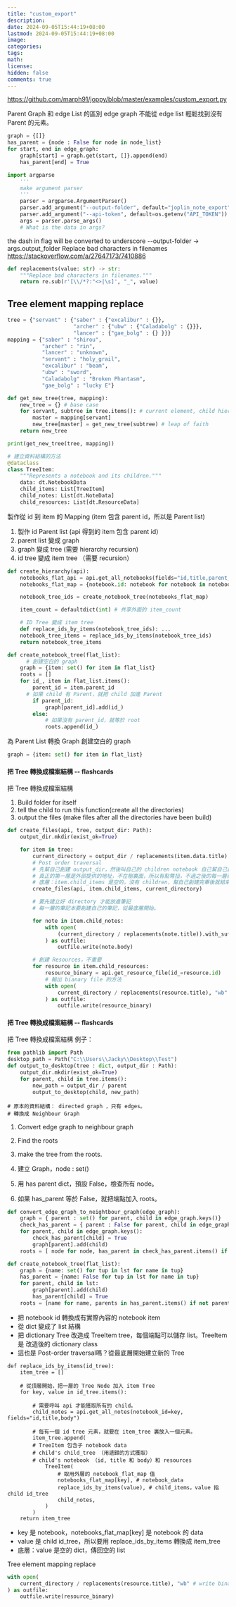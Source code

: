 ```yaml
---
title: "custom_export"
description: 
date: 2024-09-05T15:44:19+08:00
lastmod: 2024-09-05T15:44:19+08:00
image: 
categories: 
tags: 
math: 
license: 
hidden: false
comments: true
---
```


https://github.com/marph91/joppy/blob/master/examples/custom_export.py


Parent Graph 和 edge List 的區別
edge graph 不能從 edge list 輕鬆找到沒有 Parent 的元素。




```python
graph = {[]}
has_parent = {node : False for node in node_list}
for start, end in edge_graph:
	graph[start] = graph.get(start, []}.append(end)
	has_parent[end] = True
```
```python
import argparse
	'''
	make argument parser
	'''
	parser = argparse.ArgumentParser()
	parser.add_argument("--output-folder", default="joplin_note_export")
    parser.add_argument("--api-token", default=os.getenv("API_TOKEN"))
	args = parser.parse_args()
	# What is the data in args?
```
the dash in flag will be converted to underscore
--output-folder -> args.output_folder
Replace bad characters in filenames
https://stackoverflow.com/a/27647173/7410886
```python
def replacements(value: str) -> str:
    """Replace bad characters in filenames."""
    return re.sub(r'[\\/*?:"<>|\s]', "_", value)
```
## Tree element mapping replace

```python
tree = {"servant" : {"saber" : {"excalibur" : {}},
                     "archer" : {"ubw" : {"Caladabolg" : {}}},
                     "lancer" : {"gae_bolg" : {} }}}
mapping = {"saber" : "shirou",
           "archer" : "rin",
           "lancer" : "unknown",
           "servant" : "holy_grail",
           "excalibur" : "beam",
           "ubw" : "sword",
           "Caladabolg" : "Broken Phantasm",
           "gae_bolg" : "lucky E"}

def get_new_tree(tree, mapping):
    new_tree = {} # base case
    for servant, subtree in tree.items(): # current element, child hierarchy
        master = mapping[servant]
        new_tree[master] = get_new_tree(subtree) # leap of faith
    return new_tree

print(get_new_tree(tree, mapping))
```


```python
# 建立資料結構的方法
@dataclass
class TreeItem:
    """Represents a notebook and its children."""
    data: dt.NotebookData
    child_items: List[TreeItem]
    child_notes: List[dt.NoteData]
    child_resources: List[dt.ResourceData]
```

製作從 id 到 item 的 Mapping (item 包含 parent id，所以是 Parent list)
1. 製作 id Parent list (api 得到的 item 包含 parent id）
2. parent list 變成 graph
3. graph 變成 tree (需要 hierarchy recursion)
4. id tree 變成 item tree （需要 recursion）


``` python
def create_hierarchy(api):
    notebooks_flat_api = api.get_all_notebooks(fields="id,title,parent_id")
    notebooks_flat_map = {notebook.id: notebook for notebook in notebooks_flat_api}

    notebook_tree_ids = create_notebook_tree(notebooks_flat_map)

    item_count = defaultdict(int) # 共享外面的 item_count

	# ID Tree 變成 item tree
    def replace_ids_by_items(notebook_tree_ids): ...	
    notebook_tree_items = replace_ids_by_items(notebook_tree_ids)
    return notebook_tree_items
```
```python
def create_notebook_tree(flat_list):
	  # 創建空白的 graph
    graph = {item: set() for item in flat_list}
    roots = []
    for id_, item in flat_list.items():
        parent_id = item.parent_id
	  # 如果 child 有 Parent，就把 child 加進 Parent
        if parent_id:
            graph[parent_id].add(id_)
        else:
            # 如果沒有 parent_id，就等於 root
            roots.append(id_)
```

為 Parent List 轉換 Graph 創建空白的 graph
```python
graph = {item: set() for item in flat_list}
```




#### 把 Tree 轉換成檔案結構 -- flashcards
把 Tree 轉換成檔案結構

1. Build folder for itself
2. tell the child to run this function(create all the directories)
3. output the files (make files after all the directories have been build)



```python
def create_files(api, tree, output_dir: Path):
    output_dir.mkdir(exist_ok=True)

    for item in tree:
        current_directory = output_dir / replacements(item.data.title)
        # Post order traversal
        # 先幫自己創建 output_dir，然後叫自己的 children notebook 自己幫自己創建 current_directory
	    # 真正的第一層是外部提供的地址，不在樹裏面，所以有點彆扭，不過之後的每一層都可以這樣想。
        # 底層：item.child_items 是空的，沒有 children，幫自己創建完畢後就結束。
        create_files(api, item.child_items, current_directory)

        # 要先建立好 directory 才能放進筆記
        # 每一層的筆記本要創建自己的筆記，從最底層開始。

        for note in item.child_notes:
            with open(
                (current_directory / replacements(note.title)).with_suffix(".md"), "w"
            ) as outfile:
                outfile.write(note.body)

		# 創建 Resources，不重要
        for resource in item.child_resources:
            resource_binary = api.get_resource_file(id_=resource.id)
			# 輸出 bianary file 的方法
            with open(
                current_directory / replacements(resource.title), "wb" # write binary
            ) as outfile:
                outfile.write(resource_binary)
```

#### 把 Tree 轉換成檔案結構 -- flashcards
把 Tree 轉換成檔案結構
例子：
```python
from pathlib import Path
desktop_path = Path("C:\\Users\\Jacky\\Desktop\\Test")
def output_to_desktop(tree : dict, output_dir : Path):
    output_dir.mkdir(exist_ok=True)
    for parent, child in tree.items():
        new_path = output_dir / parent
        output_to_desktop(child, new_path)
```


    # 原本的資料結構： directed graph ，只有 edges。
	# 轉換成 Neighbour Graph
	
1. Convert edge graph to neighbour graph
2. Find the roots
3. make the tree from the roots.

1. 建立 Graph，node : set()
2. 用 has parent dict，預設 False，檢查所有 node。
3. 如果 has_parent 等於 False，就把端點加入 roots。

```python rewrite
def convert_edge_graph_to_neightbour_graph(edge_graph):
	graph = { parent : set() for parent, child in edge_graph.keys()}
	check_has_parent = { parent : False for parent, child in edge_graph.keys()}
	for parent, child in edge_graph.keys():
		check_has_parent[child] = True
		graph[parent].add(child)
	roots = [ node for node, has_parent in check_has_parent.items() if not has_parent]
```




```python
def create_notebook_tree(flat_list):
    graph = {name: set() for tup in lst for name in tup}
    has_parent = {name: False for tup in lst for name in tup}
    for parent, child in lst:
        graph[parent].add(child)
        has_parent[child] = True
    roots = [name for name, parents in has_parent.items() if not parents]
```

    
- 把 notebook id 轉換成有實際內容的 notebook item
-  從 dict 變成了 list 結構
-  把 dictionary Tree 改造成 TreeItem tree，每個端點可以儲存 list。TreeItem 是 改造後的 dictionary class
-  這也是 Post-order traversal嗎？從最底層開始建立新的 Tree
```
def replace_ids_by_items(id_tree):
	item_tree = []
	
	# 從頂層開始，把一層的 Tree Node 加入 item Tree
	for key, value in id_tree.items():
		
		# 需要呼叫 api 才能獲取所有的 child。
		child_notes = api.get_all_notes(notebook_id=key, fields="id,title,body")
		
		# 每有一個 id tree 元素，就要在 item_tree 裏放入一個元素。
		item_tree.append(
		# TreeItem 包含子 notebook data
		# child's child_tree （用遞歸的方式獲取）
		# child's notebook （id, title 和 body）和 resources
			TreeItem(
				# 取用外層的 notebook_flat_map 值
				notebooks_flat_map[key], # notebook_data
				replace_ids_by_items(value), # child_items，value 指 child id_tree
				child_notes,
			)
		)
	return item_tree
```
- key 是 notebook，notebooks_flat_map[key] 是 notebook 的 data
- value 是 child id_tree，所以要用 replace_ids_by_items 轉換成 item_tree
- 底層：value 是空的 dict，傳回空的 list
		
Tree element mapping replace



```python
with open(
	current_directory / replacements(resource.title), "wb" # write binary
) as outfile:
	outfile.write(resource_binary)
```